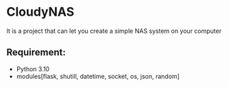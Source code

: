 # CloudyNAS
It is a project that can let you create a simple NAS system on your computer

## Requirement:
- Python 3.10
- modules[flask, shutill, datetime, socket, os, json, random]
